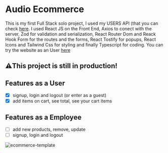# Audio Ecommerce 
This is my first Full Stack solo project, I used my USERS API (that you can check <a href="https://github.com/carolf32/users-API">here</a>. I used React JS on the Front End, Axios to conect with the server, Zod for validation and serialization, React Router Dom and Reack Hook Form for the routes and the forms, React Tostify for popups, React Icons and Tailwind Css for styling and finally Typescript for coding.
You can try the website as an User <a href="https://audio-ecommerce-template-m89p.vercel.app">here</a>

## ⚠️This project is still in production!

## Features as a User
- [x] signup, login and logout (or enter as a guest)
- [x] add items on cart, see total, see your cart items

## Features as a Employee
- [ ] add new products, remove, update 
- [ ] signup, login and logout

![ecommerce-template](https://github.com/user-attachments/assets/aa700c93-282f-4d0c-8c27-948ba2231ec9)
